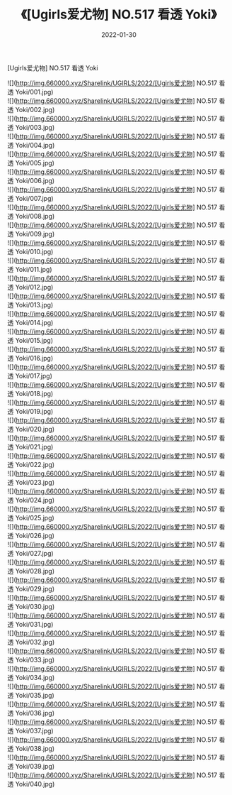 ﻿---
layout: post
title:  《[Ugirls爱尤物] NO.517 看透 Yoki》
date:   2022-01-30
img: http://img.660000.xyz/Sharelink/UGIRLS/2022/[Ugirls爱尤物] NO.517 看透 Yoki/000.jpg
categories: [美女, 清纯, 唯美]
---

[Ugirls爱尤物] NO.517 看透 Yoki

 ![](http://img.660000.xyz/Sharelink/UGIRLS/2022/[Ugirls爱尤物] NO.517 看透 Yoki/001.jpg) <br>![](http://img.660000.xyz/Sharelink/UGIRLS/2022/[Ugirls爱尤物] NO.517 看透 Yoki/002.jpg) <br>![](http://img.660000.xyz/Sharelink/UGIRLS/2022/[Ugirls爱尤物] NO.517 看透 Yoki/003.jpg) <br>![](http://img.660000.xyz/Sharelink/UGIRLS/2022/[Ugirls爱尤物] NO.517 看透 Yoki/004.jpg) <br>![](http://img.660000.xyz/Sharelink/UGIRLS/2022/[Ugirls爱尤物] NO.517 看透 Yoki/005.jpg) <br>![](http://img.660000.xyz/Sharelink/UGIRLS/2022/[Ugirls爱尤物] NO.517 看透 Yoki/006.jpg) <br>![](http://img.660000.xyz/Sharelink/UGIRLS/2022/[Ugirls爱尤物] NO.517 看透 Yoki/007.jpg) <br>![](http://img.660000.xyz/Sharelink/UGIRLS/2022/[Ugirls爱尤物] NO.517 看透 Yoki/008.jpg) <br>![](http://img.660000.xyz/Sharelink/UGIRLS/2022/[Ugirls爱尤物] NO.517 看透 Yoki/009.jpg) <br>![](http://img.660000.xyz/Sharelink/UGIRLS/2022/[Ugirls爱尤物] NO.517 看透 Yoki/010.jpg) <br>![](http://img.660000.xyz/Sharelink/UGIRLS/2022/[Ugirls爱尤物] NO.517 看透 Yoki/011.jpg) <br>![](http://img.660000.xyz/Sharelink/UGIRLS/2022/[Ugirls爱尤物] NO.517 看透 Yoki/012.jpg) <br>![](http://img.660000.xyz/Sharelink/UGIRLS/2022/[Ugirls爱尤物] NO.517 看透 Yoki/013.jpg) <br>![](http://img.660000.xyz/Sharelink/UGIRLS/2022/[Ugirls爱尤物] NO.517 看透 Yoki/014.jpg) <br>![](http://img.660000.xyz/Sharelink/UGIRLS/2022/[Ugirls爱尤物] NO.517 看透 Yoki/015.jpg) <br>![](http://img.660000.xyz/Sharelink/UGIRLS/2022/[Ugirls爱尤物] NO.517 看透 Yoki/016.jpg) <br>![](http://img.660000.xyz/Sharelink/UGIRLS/2022/[Ugirls爱尤物] NO.517 看透 Yoki/017.jpg) <br>![](http://img.660000.xyz/Sharelink/UGIRLS/2022/[Ugirls爱尤物] NO.517 看透 Yoki/018.jpg) <br>![](http://img.660000.xyz/Sharelink/UGIRLS/2022/[Ugirls爱尤物] NO.517 看透 Yoki/019.jpg) <br>![](http://img.660000.xyz/Sharelink/UGIRLS/2022/[Ugirls爱尤物] NO.517 看透 Yoki/020.jpg) <br>![](http://img.660000.xyz/Sharelink/UGIRLS/2022/[Ugirls爱尤物] NO.517 看透 Yoki/021.jpg) <br>![](http://img.660000.xyz/Sharelink/UGIRLS/2022/[Ugirls爱尤物] NO.517 看透 Yoki/022.jpg) <br>![](http://img.660000.xyz/Sharelink/UGIRLS/2022/[Ugirls爱尤物] NO.517 看透 Yoki/023.jpg) <br>![](http://img.660000.xyz/Sharelink/UGIRLS/2022/[Ugirls爱尤物] NO.517 看透 Yoki/024.jpg) <br>![](http://img.660000.xyz/Sharelink/UGIRLS/2022/[Ugirls爱尤物] NO.517 看透 Yoki/025.jpg) <br>![](http://img.660000.xyz/Sharelink/UGIRLS/2022/[Ugirls爱尤物] NO.517 看透 Yoki/026.jpg) <br>![](http://img.660000.xyz/Sharelink/UGIRLS/2022/[Ugirls爱尤物] NO.517 看透 Yoki/027.jpg) <br>![](http://img.660000.xyz/Sharelink/UGIRLS/2022/[Ugirls爱尤物] NO.517 看透 Yoki/028.jpg) <br>![](http://img.660000.xyz/Sharelink/UGIRLS/2022/[Ugirls爱尤物] NO.517 看透 Yoki/029.jpg) <br>![](http://img.660000.xyz/Sharelink/UGIRLS/2022/[Ugirls爱尤物] NO.517 看透 Yoki/030.jpg) <br>![](http://img.660000.xyz/Sharelink/UGIRLS/2022/[Ugirls爱尤物] NO.517 看透 Yoki/031.jpg) <br>![](http://img.660000.xyz/Sharelink/UGIRLS/2022/[Ugirls爱尤物] NO.517 看透 Yoki/032.jpg) <br>![](http://img.660000.xyz/Sharelink/UGIRLS/2022/[Ugirls爱尤物] NO.517 看透 Yoki/033.jpg) <br>![](http://img.660000.xyz/Sharelink/UGIRLS/2022/[Ugirls爱尤物] NO.517 看透 Yoki/034.jpg) <br>![](http://img.660000.xyz/Sharelink/UGIRLS/2022/[Ugirls爱尤物] NO.517 看透 Yoki/035.jpg) <br>![](http://img.660000.xyz/Sharelink/UGIRLS/2022/[Ugirls爱尤物] NO.517 看透 Yoki/036.jpg) <br>![](http://img.660000.xyz/Sharelink/UGIRLS/2022/[Ugirls爱尤物] NO.517 看透 Yoki/037.jpg) <br>![](http://img.660000.xyz/Sharelink/UGIRLS/2022/[Ugirls爱尤物] NO.517 看透 Yoki/038.jpg) <br>![](http://img.660000.xyz/Sharelink/UGIRLS/2022/[Ugirls爱尤物] NO.517 看透 Yoki/039.jpg) <br>![](http://img.660000.xyz/Sharelink/UGIRLS/2022/[Ugirls爱尤物] NO.517 看透 Yoki/040.jpg) <br>